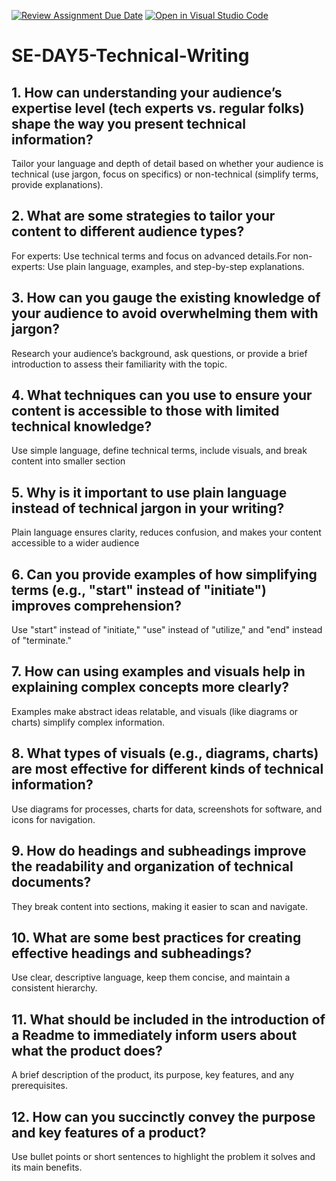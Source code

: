 [![Review Assignment Due Date](https://classroom.github.com/assets/deadline-readme-button-22041afd0340ce965d47ae6ef1cefeee28c7c493a6346c4f15d667ab976d596c.svg)](https://classroom.github.com/a/zsAR-pyY)
[![Open in Visual Studio Code](https://classroom.github.com/assets/open-in-vscode-2e0aaae1b6195c2367325f4f02e2d04e9abb55f0b24a779b69b11b9e10269abc.svg)](https://classroom.github.com/online_ide?assignment_repo_id=18447589&assignment_repo_type=AssignmentRepo)
# SE-DAY5-Technical-Writing
## 1. How can understanding your audience’s expertise level (tech experts vs. regular folks) shape the way you present technical information?
Tailor your language and depth of detail based on whether your audience is technical (use jargon, focus on specifics) or non-technical (simplify terms, provide explanations).
## 2. What are some strategies to tailor your content to different audience types?
For experts: Use technical terms and focus on advanced details.For non-experts: Use plain language, examples, and step-by-step explanations.
## 3. How can you gauge the existing knowledge of your audience to avoid overwhelming them with jargon?
Research your audience’s background, ask questions, or provide a brief introduction to assess their familiarity with the topic.
## 4. What techniques can you use to ensure your content is accessible to those with limited technical knowledge?
Use simple language, define technical terms, include visuals, and break content into smaller section
## 5. Why is it important to use plain language instead of technical jargon in your writing?
Plain language ensures clarity, reduces confusion, and makes your content accessible to a wider audience
## 6. Can you provide examples of how simplifying terms (e.g., "start" instead of "initiate") improves comprehension?
Use "start" instead of "initiate," "use" instead of "utilize," and "end" instead of "terminate."
## 7. How can using examples and visuals help in explaining complex concepts more clearly?
Examples make abstract ideas relatable, and visuals (like diagrams or charts) simplify complex information.
## 8. What types of visuals (e.g., diagrams, charts) are most effective for different kinds of technical information?
Use diagrams for processes, charts for data, screenshots for software, and icons for navigation.
## 9. How do headings and subheadings improve the readability and organization of technical documents?
They break content into sections, making it easier to scan and navigate.
## 10. What are some best practices for creating effective headings and subheadings?
Use clear, descriptive language, keep them concise, and maintain a consistent hierarchy.
## 11. What should be included in the introduction of a Readme to immediately inform users about what the product does?
A brief description of the product, its purpose, key features, and any prerequisites.
## 12. How can you succinctly convey the purpose and key features of a product?
Use bullet points or short sentences to highlight the problem it solves and its main benefits.
